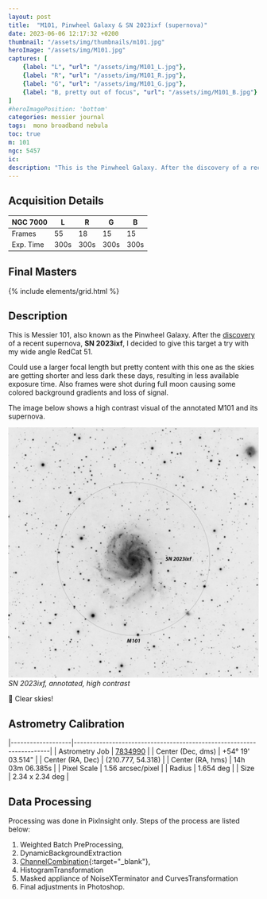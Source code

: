 ```yaml
---
layout: post
title:  "M101, Pinwheel Galaxy & SN 2023ixf (supernova)"
date: 2023-06-06 12:17:32 +0200
thumbnail: "/assets/img/thumbnails/m101.jpg"
heroImage: "/assets/img/M101.jpg"
captures: [
    {label: "L", "url": "/assets/img/M101_L.jpg"},
    {label: "R", "url": "/assets/img/M101_R.jpg"},
    {label: "G", "url": "/assets/img/M101_G.jpg"},
    {label: "B, pretty out of focus", "url": "/assets/img/M101_B.jpg"}
]
#heroImagePosition: 'bottom'
categories: messier journal
tags:  mono broadband nebula
toc: true
m: 101
ngc: 5457
ic:
description: "This is the Pinwheel Galaxy. After the discovery of a recent supernova I decided to give this target a try."
---
```


## Acquisition Details

| NGC 7000  | L    | R    | G    | B    |
|-----------|------|------|------|------|
| Frames    | 55   | 18   | 15   | 15   |
| Exp. Time | 300s | 300s | 300s | 300s |

## Final Masters

{% include elements/grid.html %}

[//]: # (## Annotated Masters)

[//]: # (![]&#40;/assets/img/M101_SN2023ixf.jpg&#41;)

[//]: # (*SN 2023ixf, annotated*)


## Description
This is Messier 101, also known as the Pinwheel Galaxy. After the [discovery](https://science.nasa.gov/supernova-discovered-nearby-spiral-galaxy-m101)
of a recent supernova, **SN 2023ixf**, I decided to give this target a try with my wide angle RedCat 51.

Could use a larger focal length but pretty content with this one as the skies are getting shorter and less dark these days, 
resulting in less available exposure time. Also frames were shot during full moon causing some colored background gradients and loss of signal.

The image below shows a high contrast visual of the annotated M101 and its supernova.

![](/assets/img/M101_WB_SN2023ixf.jpg)
*SN 2023ixf, annotated, high contrast*


🔭 Clear skies!

## Astrometry Calibration

|-------------------|----------------------------------------------------------------------|
| Astrometry Job    | [7834990](https://nova.astrometry.net/status/7834990) |
| Center (Dec, dms) | +54° 19' 03.514"                                                     |
| Center (RA, Dec)  | (210.777, 54.318)                                                    |
| Center (RA, hms)  | 14h 03m 06.385s                                                      |
| Pixel Scale       | 1.56 arcsec/pixel                                                    |
| Radius            | 1.654 deg                                                           |
| Size              | 2.34 x 2.34 deg                                                      |

## Data Processing

Processing was done in PixInsight only. Steps of the process are listed below:

1. Weighted Batch PreProcessing,
2. DynamicBackgroundExtraction
3. [ChannelCombination](https://pixinsight.com/doc/tools/ChannelCombination/ChannelCombination.html){:target="_blank"}, 
4. HistogramTransformation
5. Masked appliance of NoiseXTerminator and CurvesTransformation
6. Final adjustments in Photoshop.
